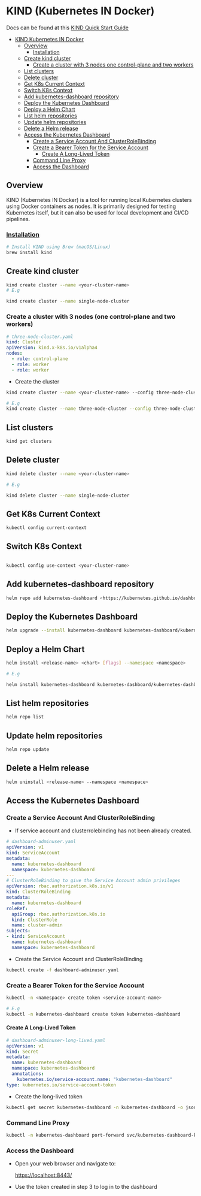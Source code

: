 # KIND (Kubernetes IN Docker)

Docs can be found at this [KIND Quick Start Guide](https://kind.sigs.k8s.io/docs/user/quick-start/)

<!-- TOC -->

- [KIND Kubernetes IN Docker](#kind-kubernetes-in-docker)
  - [Overview](#overview)
    - [Installation](#installation)
  - [Create kind cluster](#create-kind-cluster)
    - [Create a cluster with 3 nodes one control-plane and two workers](#create-a-cluster-with-3-nodes-one-control-plane-and-two-workers)
  - [List clusters](#list-clusters)
  - [Delete cluster](#delete-cluster)
  - [Get K8s Current Context](#get-k8s-current-context)
  - [Switch K8s Context](#switch-k8s-context)
  - [Add kubernetes-dashboard repository](#add-kubernetes-dashboard-repository)
  - [Deploy the Kubernetes Dashboard](#deploy-the-kubernetes-dashboard)
  - [Deploy a Helm Chart](#deploy-a-helm-chart)
  - [List helm repositories](#list-helm-repositories)
  - [Update helm repositories](#update-helm-repositories)
  - [Delete a Helm release](#delete-a-helm-release)
  - [Access the Kubernetes Dashboard](#access-the-kubernetes-dashboard)
    - [Create a Service Account And ClusterRoleBinding](#create-a-service-account-and-clusterrolebinding)
    - [Create a Bearer Token for the Service Account](#create-a-bearer-token-for-the-service-account)
      - [Create A Long-Lived Token](#create-a-long-lived-token)
    - [Command Line Proxy](#command-line-proxy)
    - [Access the Dashboard](#access-the-dashboard)

<!-- /TOC -->

## Overview

KIND (Kubernetes IN Docker) is a tool for running local Kubernetes clusters using Docker containers as nodes. It is primarily designed for testing Kubernetes itself, but it can also be used for local development and CI/CD pipelines.

### [Installation](https://kind.sigs.k8s.io/docs/user/quick-start/#installation)

```sh
# Install KIND using Brew (macOS/Linux)
brew install kind
```

## Create kind cluster

```sh
kind create cluster --name <your-cluster-name>
# E.g

kind create cluster --name single-node-cluster

```

### Create a cluster with 3 nodes (one control-plane and two workers)

```yaml
# three-node-cluster.yaml
kind: Cluster
apiVersion: kind.x-k8s.io/v1alpha4
nodes:
  - role: control-plane
  - role: worker
  - role: worker
```

- Create the cluster

```sh
kind create cluster --name <your-cluster-name> --config three-node-cluster.yaml

# E.g
kind create cluster --name three-node-cluster --config three-node-cluster.yaml
```

## List clusters

```sh
kind get clusters
```

## Delete cluster

``` sh
kind delete cluster --name <your-cluster-name>

# E.g

kind delete cluster --name single-node-cluster
```

## Get K8s Current Context

```sh
kubectl config current-context
```

## Switch K8s Context

```sh

kubectl config use-context <your-cluster-name>
```

## Add kubernetes-dashboard repository

```sh
helm repo add kubernetes-dashboard <https://kubernetes.github.io/dashboard/>
```

## Deploy the Kubernetes Dashboard

```sh
helm upgrade --install kubernetes-dashboard kubernetes-dashboard/kubernetes-dashboard --create-namespace --namespace kubernetes-dashboard
```

## Deploy a Helm Chart

```sh
helm install <release-name> <chart> [flags] --namespace <namespace>

# E.g

helm install kubernetes-dashboard kubernetes-dashboard/kubernetes-dashboard --namespace kubernetes-dashboard
```

## List helm repositories

```sh
helm repo list
```

## Update helm repositories

```sh
helm repo update
```

## Delete a Helm release

```sh
helm uninstall <release-name> --namespace <namespace>
```

## Access the Kubernetes Dashboard

### Create a Service Account And ClusterRoleBinding

- If service account and clusterrolebinding has not been already created.

```yaml
# dashboard-adminuser.yaml
apiVersion: v1
kind: ServiceAccount
metadata:
  name: kubernetes-dashboard
  namespace: kubernetes-dashboard
---
# ClusterRoleBinding to give the Service Account admin privileges
apiVersion: rbac.authorization.k8s.io/v1
kind: ClusterRoleBinding
metadata:
  name: kubernetes-dashboard
roleRef:
  apiGroup: rbac.authorization.k8s.io
  kind: ClusterRole
  name: cluster-admin
subjects:
- kind: ServiceAccount
  name: kubernetes-dashboard
  namespace: kubernetes-dashboard
```

- Create the Service Account and ClusterRoleBinding

```sh
kubectl create -f dashboard-adminuser.yaml
```

### Create a Bearer Token for the Service Account

```sh
kubectl -n <namespace> create token <service-account-name>

# E.g
kubectl -n kubernetes-dashboard create token kubernetes-dashboard
```

#### Create A Long-Lived Token

```yaml
# dashboard-adminuser-long-lived.yaml
apiVersion: v1
kind: Secret
metadata:
  name: kubernetes-dashboard
  namespace: kubernetes-dashboard
  annotations:
    kubernetes.io/service-account.name: "kubernetes-dashboard"
type: kubernetes.io/service-account-token
```

- Create the long-lived token

```sh
kubectl get secret kubernetes-dashboard -n kubernetes-dashboard -o jsonpath="{.data.token}" | base64 -d
```

### Command Line Proxy

```sh
kubectl -n kubernetes-dashboard port-forward svc/kubernetes-dashboard-kong-proxy 8443:443

```

### Access the Dashboard

- Open your web browser and navigate to:

  <https://localhost:8443/>

- Use the token created in step 3 to log in to the dashboard
